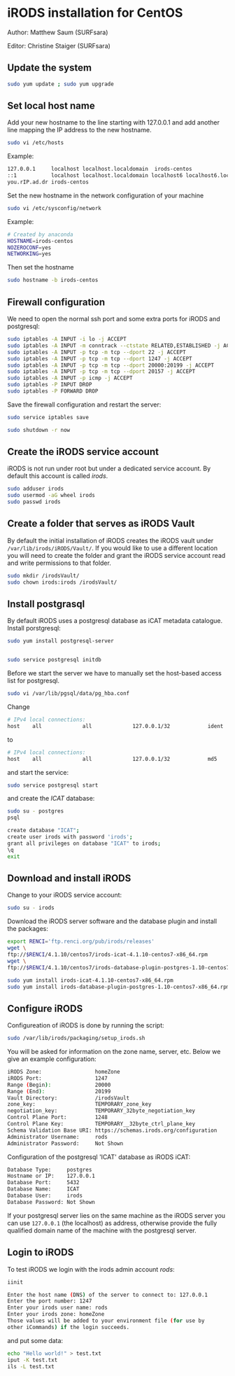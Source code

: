 # iRODS installation for CentOS
Author: Matthew Saum (SURFsara)

Editor: Christine Staiger (SURFsara)

## Update the system
```sh
sudo yum update ; sudo yum upgrade
```

## Set local host name
Add your new hostname to the line starting with 127.0.0.1 and add another line mapping the IP address to the new hostname.
```sh
sudo vi /etc/hosts
```

Example:

```sh
127.0.0.1     localhost localhost.localdomain  irods-centos
::1           localhost localhost.localdomain localhost6 localhost6.localdomain6
you.rIP.ad.dr irods-centos
```

Set the new hostname in the network configuration of your machine

```sh
sudo vi /etc/sysconfig/network 
```

Example:

```sh
# Created by anaconda
HOSTNAME=irods-centos
NOZEROCONF=yes
NETWORKING=yes
```
Then set the  hostname

```sh
sudo hostname -b irods-centos
```

## Firewall configuration
We need to open the normal ssh port and some extra ports for iRODS and postgresql:

```sh
sudo iptables -A INPUT -i lo -j ACCEPT
sudo iptables -A INPUT -m conntrack --ctstate RELATED,ESTABLISHED -j ACCEPT
sudo iptables -A INPUT -p tcp -m tcp --dport 22 -j ACCEPT
sudo iptables -A INPUT -p tcp -m tcp --dport 1247 -j ACCEPT
sudo iptables -A INPUT -p tcp -m tcp --dport 20000:20199 -j ACCEPT
sudo iptables -A INPUT -p tcp -m tcp --dport 20157 -j ACCEPT
sudo iptables -A INPUT -p icmp -j ACCEPT
sudo iptables -P INPUT DROP
sudo iptables -P FORWARD DROP
```
Save the firewall configuration and restart the server:

```sh
sudo service iptables save  

sudo shutdown -r now 
```   

## Create the iRODS service account
iRODS is not run under root but under a dedicated service account. By default this account is called *irods*.

```sh
sudo adduser irods
sudo usermod -aG wheel irods
sudo passwd irods
```

## Create a folder that serves as iRODS Vault

By default the initial installation of iRODS creates the iRODS vault under
`/var/lib/irods/iRODS/Vault/`. If you would like to use a different location you will need to create the folder and grant the iRODS service account read and write permissions to that folder.

```sh
sudo mkdir /irodsVault/
sudo chown irods:irods /irodsVault/
```

## Install postgrasql
By default iRODS uses a postgresql database as iCAT metadata catalogue.
Install porstgresql:

```sh
sudo yum install postgresql-server


sudo service postgresql initdb
```
Before we start the server we have to manually set the host-based access list for postgresql.

```sh
sudo vi /var/lib/pgsql/data/pg_hba.conf
```

Change
 
```sh
# IPv4 local connections:
host    all             all             127.0.0.1/32            ident
```
to

```sh
# IPv4 local connections:
host    all             all             127.0.0.1/32            md5
```
and start the service:

```sh
sudo service postgresql start
```
and create the *ICAT* database:

```sh
sudo su - postgres
psql

create database "ICAT";
create user irods with password 'irods';
grant all privileges on database "ICAT" to irods;
\q
exit

```

## Download and install iRODS
Change to your iRODS service account:

```sh
sudo su - irods
```

Download the iRODS server software and the database plugin and install the packages:

```sh
export RENCI='ftp.renci.org/pub/irods/releases'
wget \
ftp://$RENCI/4.1.10/centos7/irods-icat-4.1.10-centos7-x86_64.rpm
wget \
ftp://$RENCI/4.1.10/centos7/irods-database-plugin-postgres-1.10-centos7-x86_64.rpm

sudo yum install irods-icat-4.1.10-centos7-x86_64.rpm
sudo yum install irods-database-plugin-postgres-1.10-centos7-x86_64.rpm
```

## Configure iRODS
Configureation of iRODS is done by running the script:

```sh
sudo /var/lib/irods/packaging/setup_irods.sh

```
You will be asked for information on the zone name, server, etc.
Below we give an example configuration:

```sh
iRODS Zone:                 homeZone
iRODS Port:                 1247
Range (Begin):              20000
Range (End):                20199
Vault Directory:            /irodsVault
zone_key:                   TEMPORARY_zone_key
negotiation_key:            TEMPORARY_32byte_negotiation_key
Control Plane Port:         1248
Control Plane Key:          TEMPORARY__32byte_ctrl_plane_key
Schema Validation Base URI: https://schemas.irods.org/configuration
Administrator Username:     rods
Administrator Password:     Not Shown
```

Configuration of the postgresql 'ICAT' database as iRODS iCAT:

```sh
Database Type:     postgres
Hostname or IP:    127.0.0.1 
Database Port:     5432
Database Name:     ICAT
Database User:     irods
Database Password: Not Shown
```
If your postgresql server lies on the same machine as the iRODS server you can use `127.0.0.1` (the localhost) as address, otherwise provide the fully qualified domain name of the machine with the postgresql server.

## Login to iRODS
To test iRODS we login with the irods admin account *rods*:

```sh
iinit

Enter the host name (DNS) of the server to connect to: 127.0.0.1
Enter the port number: 1247
Enter your irods user name: rods
Enter your irods zone: homeZone
Those values will be added to your environment file (for use by
other iCommands) if the login succeeds.
```

and put some data:

```sh
echo "Hello world!" > test.txt
iput -K test.txt
ils -L test.txt
```

